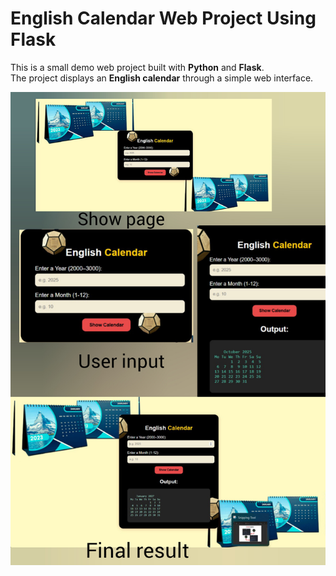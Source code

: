 # English Calendar Web Project Using Flask

This is a small demo web project built with **Python** and **Flask**.  
The project displays an **English calendar** through a simple web interface.

![image alt](https://github.com/Disha-06F/Python_50_web_project_challenge/blob/8abd00903e8f19b18328be0c505d34fd21b83b3d/English_Calendar_Web_Project_Using_Flask/English_Calender_web_image.jpg)

